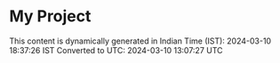 # My Project

This content is dynamically generated in Indian Time (IST): 2024-03-10 18:37:26 IST
Converted to UTC: 2024-03-10 13:07:27 UTC
